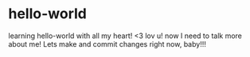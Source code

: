# hello-world
learning hello-world with all my heart! &lt;3 lov u!
now I need to talk more about me! Lets make and commit changes right now, baby!!!
